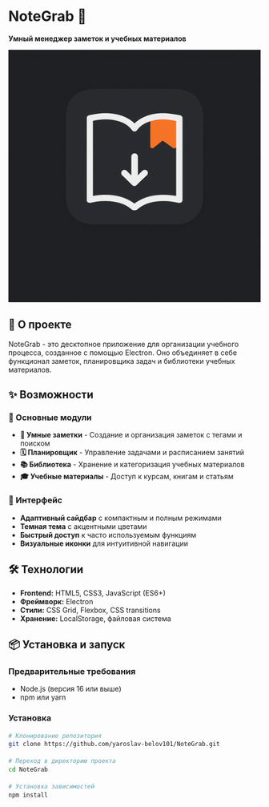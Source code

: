 # NoteGrab 🚀

**Умный менеджер заметок и учебных материалов**

![NoteGrab](images/logo.png)

## 📖 О проекте

NoteGrab - это десктопное приложение для организации учебного процесса, созданное с помощью Electron. Оно объединяет в себе функционал заметок, планировщика задач и библиотеки учебных материалов.

## ✨ Возможности

### 🎯 Основные модули
- **📝 Умные заметки** - Создание и организация заметок с тегами и поиском
- **🗓️ Планировщик** - Управление задачами и расписанием занятий
- **📚 Библиотека** - Хранение и категоризация учебных материалов
- **🎓 Учебные материалы** - Доступ к курсам, книгам и статьям

### 🎨 Интерфейс
- **Адаптивный сайдбар** с компактным и полным режимами
- **Темная тема** с акцентными цветами
- **Быстрый доступ** к часто используемым функциям
- **Визуальные иконки** для интуитивной навигации

## 🛠 Технологии

- **Frontend:** HTML5, CSS3, JavaScript (ES6+)
- **Фреймворк:** Electron
- **Стили:** CSS Grid, Flexbox, CSS transitions
- **Хранение:** LocalStorage, файловая система

## 📦 Установка и запуск

### Предварительные требования
- Node.js (версия 16 или выше)
- npm или yarn

### Установка
```bash
# Клонирование репозитория
git clone https://github.com/yaroslav-belov101/NoteGrab.git

# Переход в директорию проекта
cd NoteGrab

# Установка зависимостей
npm install